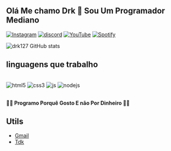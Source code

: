 ## **Olá Me chamo Drk 👋 Sou Um Programador Mediano** ##

[![Instagram](https://img.shields.io/badge/Instagram-E4405F?style=for-the-badge&logo=instagram&logoColor=white)](https://instagram.com/drakt_092)
[![discord](https://img.shields.io/badge/Discord-7289DA?style=for-the-badge&logo=discord&logoColor=white)](https://discord.com/channels/@me/920641380735410246)
[![YouTube](https://img.shields.io/badge/YouTube-FF0000?style=for-the-badge&logo=youtube&logoColor=white)](https://youtube.com/channel/UCTJFFUMG7kgDz4nteV5HNnQ)
[![Spotify](https://img.shields.io/badge/Spotify-1ED760?&style=for-the-badge&logo=spotify&logoColor=white)](https://open.spotify.com/user/31utjginj2gz4ukcpkufearda4xa?si=5qB4_-vXR4ueuK_uTCzhvA&utm_source=copy-link)

![drk127 GitHub stats](https://github-readme-stats.vercel.app/api?username=drk127&theme=radical)

## linguagens que trabalho ##

<div style="display: inline_block"><br/>
<img aligm="center" alt="html5" src="https://img.shields.io/badge/HTML5-E34F26?style=for-the-badge&logo=html5&logoColor=white" />
<img aligm="center" alt="css3" src="https://img.shields.io/badge/CSS3-1572B6?style=for-the-badge&logo=css3&logoColor=white" />
<img aligm="center" alt="js" src="https://img.shields.io/badge/JavaScript-323330?style=for-the-badge&logo=javascript&logoColor=F7DF1E" />
<img aligm="center" alt="nodejs" src="https://img.shields.io/badge/Node.js-43853D?style=for-the-badge&logo=node.js&logoColor=white" />
</div><br/>

**👩‍💻 Programo Porquê Gosto E não Por Dinheiro 👩‍💻**

## Utils ##
- [Gmail](drakzera60@gmail.com)
- [Tdk](https://dsc.gg/darking)
